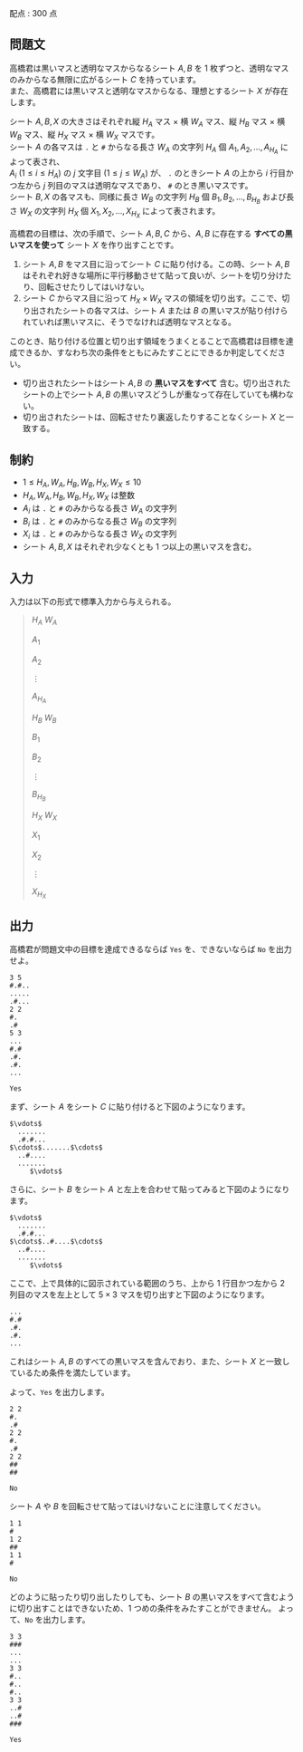 配点 : $300$ 点

## 問題文

高橋君は黒いマスと透明なマスからなるシート $A,B$ を $1$ 枚ずつと、透明なマスのみからなる無限に広がるシート $C$ を持っています。<br>
また、高橋君には黒いマスと透明なマスからなる、理想とするシート $X$ が存在します。

シート $A,B,X$ の大きさはそれぞれ縦 $H_A$ マス $\times$ 横 $W_A$ マス、縦 $H_B$ マス $\times$ 横 $W_B$ マス、縦 $H_X$ マス $\times$ 横 $W_X$ マスです。<br>
シート $A$ の各マスは `.` と `#` からなる長さ $W_A$ の文字列 $H_A$ 個 $A_1,A_2,\ldots,A_{H_A}$ によって表され、<br>
$A_i$ $(1\leq i\leq H_A)$ の $j$ 文字目 $(1\leq j\leq W_A)$ が、
 `.` のときシート $A$ の上から $i$ 行目かつ左から $j$ 列目のマスは透明なマスであり、
`#` のとき黒いマスです。<br>
シート $B,X$ の各マスも、同様に長さ $W_B$ の文字列 $H_B$ 個 $B_1,B_2,\ldots,B_{H_B}$ および長さ $W_X$ の文字列 $H_X$ 個 $X_1,X_2,\ldots,X_{H_X}$ によって表されます。

高橋君の目標は、次の手順で、シート $A,B,C$ から、$A,B$ に存在する **すべての黒いマスを使って** シート $X$ を作り出すことです。

1. シート $A,B$ をマス目に沿ってシート $C$ に貼り付ける。この時、シート $A,B$ はそれぞれ好きな場所に平行移動させて貼って良いが、シートを切り分けたり、回転させたりしてはいけない。
2. シート $C$ からマス目に沿って $H_X\times W_X$ マスの領域を切り出す。ここで、切り出されたシートの各マスは、シート $A$ または $B$ の黒いマスが貼り付けられていれば黒いマスに、そうでなければ透明なマスとなる。

このとき、貼り付ける位置と切り出す領域をうまくとることで高橋君は目標を達成できるか、すなわち次の条件をともにみたすことにできるか判定してください。

- 切り出されたシートはシート $A,B$ の **黒いマスをすべて** 含む。切り出されたシートの上でシート $A,B$ の黒いマスどうしが重なって存在していても構わない。
- 切り出されたシートは、回転させたり裏返したりすることなくシート $X$ と一致する。

## 制約

- $1\leq H_A,W_A,H_B,W_B,H_X,W_X\leq 10$
- $H_A,W_A,H_B,W_B,H_X,W_X$ は整数
- $A_i$ は `.` と `#` のみからなる長さ $W_A$ の文字列
- $B_i$ は `.` と `#` のみからなる長さ $W_B$ の文字列
- $X_i$ は `.` と `#` のみからなる長さ $W_X$ の文字列
- シート $A,B,X$ はそれぞれ少なくとも $1$ つ以上の黒いマスを含む。

## 入力

入力は以下の形式で標準入力から与えられる。

> $H_A$ $W_A$
> 
> $A_1$
> 
> $A_2$
> 
> $\vdots$
> 
> $A_{H_A}$
> 
> $H_B$ $W_B$
> 
> $B_1$
> 
> $B_2$
> 
> $\vdots$
> 
> $B_{H_B}$
> 
> $H_X$ $W_X$
> 
> $X_1$
> 
> $X_2$
> 
> $\vdots$
> 
> $X_{H_X}$

## 出力

高橋君が問題文中の目標を達成できるならば `Yes` を、できないならば `No` を出力せよ。

```input1
3 5
#.#..
.....
.#...
2 2
#.
.#
5 3
...
#.#
.#.
.#.
...
```

```output1
Yes
```

まず、シート $A$ をシート $C$ に貼り付けると下図のようになります。

```output1
$\vdots$
  .......  
  .#.#...  
$\cdots$.......$\cdots$
  ..#....  
  .......  
     $\vdots$
```

さらに、シート $B$ をシート $A$ と左上を合わせて貼ってみると下図のようになります。

```output1
$\vdots$
  .......  
  .#.#...  
$\cdots$..#....$\cdots$
  ..#....  
  .......  
     $\vdots$
```

ここで、上で具体的に図示されている範囲のうち、上から $1$ 行目かつ左から $2$ 列目のマスを左上として
$5\times 3$ マスを切り出すと下図のようになります。

```output1
...
#.#
.#.
.#.
...
```

これはシート $A,B$ のすべての黒いマスを含んでおり、また、シート $X$ と一致しているため条件を満たしています。

よって、`Yes` を出力します。

```input2
2 2
#.
.#
2 2
#.
.#
2 2
##
##
```

```output2
No
```

シート $A$ や $B$ を回転させて貼ってはいけないことに注意してください。

```input3
1 1
#
1 2
##
1 1
#
```

```output3
No
```

どのように貼ったり切り出したりしても、シート $B$ の黒いマスをすべて含むように切り出すことはできないため、$1$ つめの条件をみたすことができません。
よって、`No` を出力します。

```input4
3 3
###
...
...
3 3
#..
#..
#..
3 3
..#
..#
###
```

```output4
Yes
```